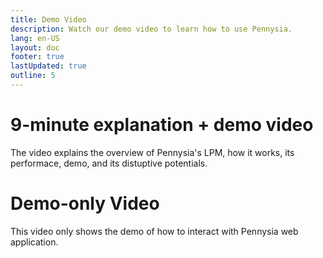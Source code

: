 ```yaml
---
title: Demo Video
description: Watch our demo video to learn how to use Pennysia.
lang: en-US
layout: doc
footer: true
lastUpdated: true
outline: 5
---
```


# 9-minute explanation + demo video
The video explains the overview of Pennysia's LPM, how it works, its performace, demo, and its distuptive potentials.
<YouTubeEmbed video-id="C8pBIXqcm2Q" />

# Demo-only Video
This video only shows the demo of how to interact with Pennysia web application.
<YouTubeEmbed video-id="IKanvcRU8FM" />
